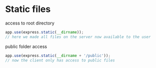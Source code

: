 # Static files
access to root directory
 ```jsx
 app.use(express.static(__dirname)); 
// here we made all files on the server now available to the user 
 ```
 
 public folder access
 ```jsx
app.use(express.static(__dirname + '/public'));
// now the client only has access to public files
 ```
 
 